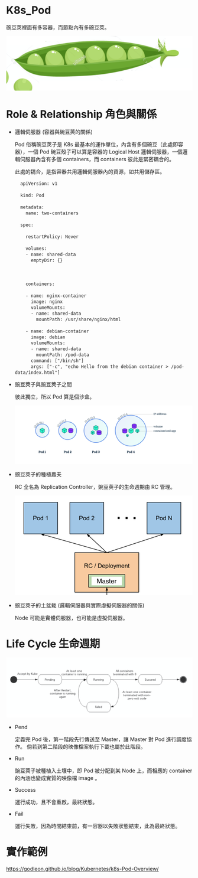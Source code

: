 # K8s_Pod
碗豆莢裡面有多容器，而節點內有多碗豆莢。

![pod](https://raw.githubusercontent.com/QueenieCplusplus/K8s_Pod/master/Pod.png)

# Role & Relationship 角色與關係

* 邏輯伺服器 (容器與碗豆莢的關係)

    Pod 俗稱碗豆莢子是 K8s 最基本的運作單位，內含有多個碗豆（此處即容器），一個 Pod 碗豆殼子可以算是容器的 Logical Host 邏輯伺服器，一個邏輯伺服器內含有多個 containers，而 containers 彼此是緊密耦合的。

    此處的耦合，是指容器共用邏輯伺服器內的資源，如共用儲存區。
    
        apiVersion: v1
        
        kind: Pod
        
        metadata:
          name: two-containers
          
        spec:

          restartPolicy: Never

          volumes:
          - name: shared-data
            emptyDir: {}

          
          
          containers:

          - name: nginx-container
            image: nginx
            volumeMounts:
            - name: shared-data
              mountPath: /usr/share/nginx/html

          - name: debian-container
            image: debian
            volumeMounts:
            - name: shared-data
              mountPath: /pod-data
            command: ["/bin/sh"]
            args: ["-c", "echo Hello from the debian container > /pod-data/index.html"]



* 豌豆莢子與豌豆莢子之間

    彼此獨立，所以 Pod 算是個沙盒。
    
    ![pod and pod](https://raw.githubusercontent.com/QueenieCplusplus/K8s_Pod/master/Pod_k8s.png)
    
* 豌豆莢子的種植農夫

   RC 全名為 Replication Controller，豌豆莢子的生命週期由 RC 管理。
   
   ![rc](https://raw.githubusercontent.com/QueenieCplusplus/K8s_Pod/master/RC.png)

* 豌豆莢子的土盆栽 (邏輯伺服器與實際虛擬伺服器的關係)

    Node 可能是實體伺服器，也可能是虛擬伺服器。

# Life Cycle 生命週期

![pod life cycle](https://raw.githubusercontent.com/QueenieCplusplus/K8s_Pod/master/Life%20Cycle.png)

* Pend

  定義完 Pod 後，第一階段先行傳送至 Master，讓 Master 對 Pod 進行調度協作。
  倘若到第二階段的映像檔案執行下載也屬於此階段。

* Run 

  豌豆莢子被種植入土壤中，即 Pod 被分配到某 Node 上，而相應的 container 的內涵也變成實質的映像檔 image 。

* Success

  運行成功，且不會重啟，最終狀態。

* Fail

  運行失敗，因為時間結束前，有一容器以失敗狀態結束，此為最終狀態。


# 實作範例

  https://godleon.github.io/blog/Kubernetes/k8s-Pod-Overview/
